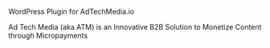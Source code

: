 WordPress Plugin for AdTechMedia.io

Ad Tech Media (aka ATM) is an Innovative B2B Solution to Monetize Content through Micropayments

